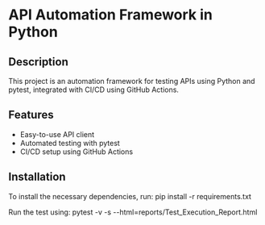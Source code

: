 # API Automation Framework in Python

## Description
This project is an automation framework for testing APIs using Python and pytest, integrated with CI/CD using GitHub Actions.

## Features
- Easy-to-use API client
- Automated testing with pytest
- CI/CD setup using GitHub Actions

## Installation
To install the necessary dependencies, run:
pip install -r requirements.txt

Run the test using:
pytest -v -s --html=reports/Test_Execution_Report.html

